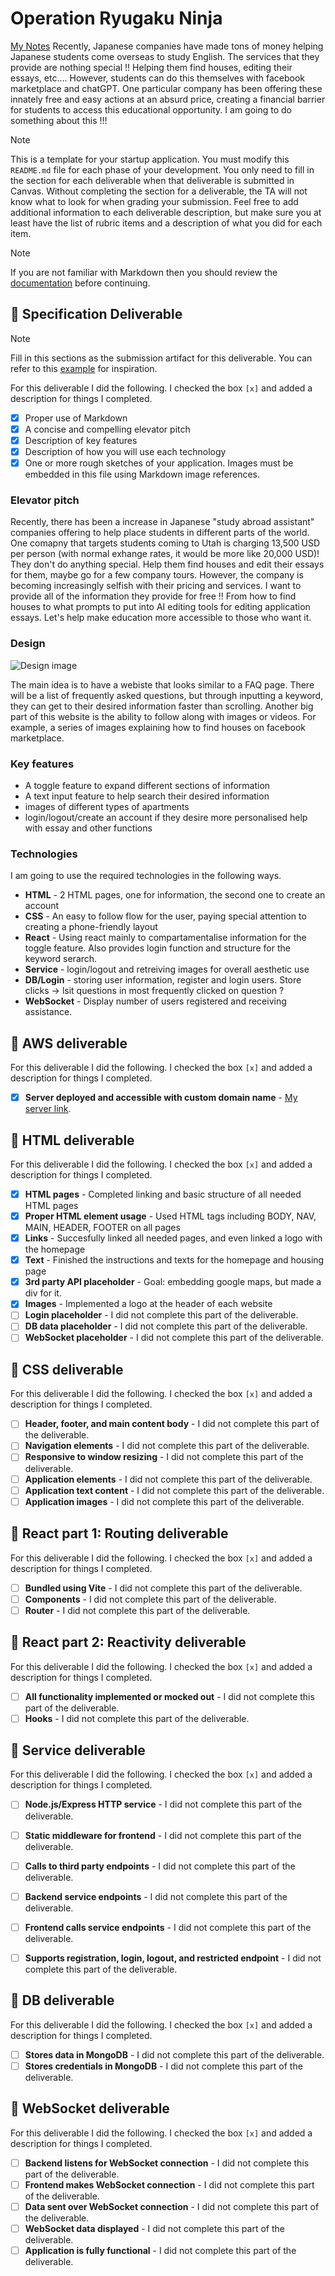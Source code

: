 # Operation Ryugaku Ninja 

[My Notes](notes.md)
Recently, Japanese companies have made tons of money helping Japanese students come overseas to study English. The services that they provide are nothing special !! Helping them find houses, editing their essays, etc…. However, students can do this themselves with facebook marketplace and chatGPT. One particular company has been offering these innately free and easy actions at an absurd price, creating a financial barrier for students to access this educational opportunity. I am going to do something about this !!!


> [!NOTE]
>  This is a template for your startup application. You must modify this `README.md` file for each phase of your development. You only need to fill in the section for each deliverable when that deliverable is submitted in Canvas. Without completing the section for a deliverable, the TA will not know what to look for when grading your submission. Feel free to add additional information to each deliverable description, but make sure you at least have the list of rubric items and a description of what you did for each item.

> [!NOTE]
>  If you are not familiar with Markdown then you should review the [documentation](https://docs.github.com/en/get-started/writing-on-github/getting-started-with-writing-and-formatting-on-github/basic-writing-and-formatting-syntax) before continuing.

## 🚀 Specification Deliverable

> [!NOTE]
>  Fill in this sections as the submission artifact for this deliverable. You can refer to this [example](https://github.com/webprogramming260/startup-example/blob/main/README.md) for inspiration.

For this deliverable I did the following. I checked the box `[x]` and added a description for things I completed.

- [x] Proper use of Markdown
- [x] A concise and compelling elevator pitch
- [x] Description of key features
- [x] Description of how you will use each technology
- [x] One or more rough sketches of your application. Images must be embedded in this file using Markdown image references.

### Elevator pitch

Recently, there has been a increase in Japanese "study abroad assistant" companies offering to help place students in different parts of the world. One comapny that targets students coming to Utah is charging 13,500 USD per person (with normal exhange rates, it would be more like 20,000 USD)! They don't do anything special. Help them find houses and edit their essays for them, maybe go for a few company tours. However, the company is becoming increasingly selfish with their pricing and services. I want to provide all of the information they provide for free !! From how to find houses to what prompts to put into AI editing tools for editing application essays. Let's help make education more accessible to those who want it.  

### Design

![Design image](Design.png)

The main idea is to have a webiste that looks similar to a FAQ page. There will be a list of frequently asked questions, but through inputting a keyword, they can get to their desired information faster than scrolling. Another big part of this website is the ability to follow along with images or videos. For example, a series of images explaining how to find houses on facebook marketplace. 

### Key features

- A toggle feature to expand different sections of information 
- A text input feature to help search their desired information 
- images of different types of apartments 
- login/logout/create an account if they desire more personalised help with essay and other functions

### Technologies

I am going to use the required technologies in the following ways.

- **HTML** - 2 HTML pages, one for information, the second one to create an account
- **CSS** - An easy to follow flow for the user, paying special attention to creating a phone-friendly layout
- **React** - Using react mainly to compartamentalise information for the toggle feature. Also provides login function and structure for the keyword serarch. 
- **Service** - login/logout and retreiving images for overall aesthetic use
- **DB/Login** - storing user information, register and login users. Store clicks -> lsit questions in most frequently clicked on question ?
- **WebSocket** - Display number of users registered and receiving assistance. 

## 🚀 AWS deliverable

For this deliverable I did the following. I checked the box `[x]` and added a description for things I completed.

- [x] **Server deployed and accessible with custom domain name** - [My server link](https://ryugakuninja.click/).

## 🚀 HTML deliverable

For this deliverable I did the following. I checked the box `[x]` and added a description for things I completed.

- [x] **HTML pages** - Completed linking and basic structure of all needed HTML pages
- [x] **Proper HTML element usage** - Used HTML tags including BODY, NAV, MAIN, HEADER, FOOTER on all pages
- [x] **Links** - Succesfully linked all needed pages, and even linked a logo with the homepage
- [x] **Text** - Finished the instructions and texts for the homepage and housing page
- [x] **3rd party API placeholder** - Goal: embedding google maps, but made a div for it. 
- [x] **Images** - Implemented a logo at the header of each website
- [ ] **Login placeholder** - I did not complete this part of the deliverable.
- [ ] **DB data placeholder** - I did not complete this part of the deliverable.
- [ ] **WebSocket placeholder** - I did not complete this part of the deliverable.

## 🚀 CSS deliverable

For this deliverable I did the following. I checked the box `[x]` and added a description for things I completed.

- [ ] **Header, footer, and main content body** - I did not complete this part of the deliverable.
- [ ] **Navigation elements** - I did not complete this part of the deliverable.
- [ ] **Responsive to window resizing** - I did not complete this part of the deliverable.
- [ ] **Application elements** - I did not complete this part of the deliverable.
- [ ] **Application text content** - I did not complete this part of the deliverable.
- [ ] **Application images** - I did not complete this part of the deliverable.

## 🚀 React part 1: Routing deliverable

For this deliverable I did the following. I checked the box `[x]` and added a description for things I completed.

- [ ] **Bundled using Vite** - I did not complete this part of the deliverable.
- [ ] **Components** - I did not complete this part of the deliverable.
- [ ] **Router** - I did not complete this part of the deliverable.

## 🚀 React part 2: Reactivity deliverable

For this deliverable I did the following. I checked the box `[x]` and added a description for things I completed.

- [ ] **All functionality implemented or mocked out** - I did not complete this part of the deliverable.
- [ ] **Hooks** - I did not complete this part of the deliverable.

## 🚀 Service deliverable

For this deliverable I did the following. I checked the box `[x]` and added a description for things I completed.

- [ ] **Node.js/Express HTTP service** - I did not complete this part of the deliverable.
- [ ] **Static middleware for frontend** - I did not complete this part of the deliverable.
- [ ] **Calls to third party endpoints** - I did not complete this part of the deliverable.
- [ ] **Backend service endpoints** - I did not complete this part of the deliverable.
- [ ] **Frontend calls service endpoints** - I did not complete this part of the deliverable.
- [ ] **Supports registration, login, logout, and restricted endpoint** - I did not complete this part of the deliverable.


## 🚀 DB deliverable

For this deliverable I did the following. I checked the box `[x]` and added a description for things I completed.

- [ ] **Stores data in MongoDB** - I did not complete this part of the deliverable.
- [ ] **Stores credentials in MongoDB** - I did not complete this part of the deliverable.

## 🚀 WebSocket deliverable

For this deliverable I did the following. I checked the box `[x]` and added a description for things I completed.

- [ ] **Backend listens for WebSocket connection** - I did not complete this part of the deliverable.
- [ ] **Frontend makes WebSocket connection** - I did not complete this part of the deliverable.
- [ ] **Data sent over WebSocket connection** - I did not complete this part of the deliverable.
- [ ] **WebSocket data displayed** - I did not complete this part of the deliverable.
- [ ] **Application is fully functional** - I did not complete this part of the deliverable.
